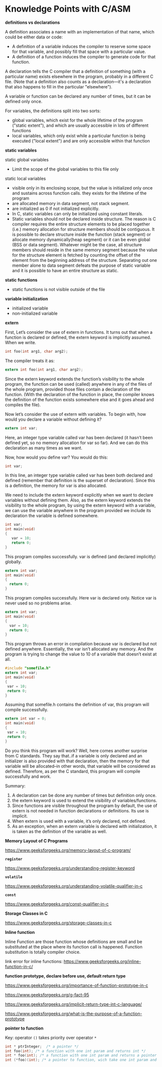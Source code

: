 # Knowledge Points with C/ASM

**definitions vs declarations**

A definition associates a name with an implementation of that name, which could be either data or code:
- A definition of a variable induces the compiler to reserve some space for that variable, and possibly fill that space with a particular value.
- A definition of a function induces the compiler to generate code for that function.

A declaration tells the C compiler that a definition of something (with a particular name) exists elsewhere in the program, probably in a different C file. (Note that a definition also counts as a declaration—it's a declaration that also happens to fill in the particular "elsewhere").

A variable or function can be declared any number of times, but it can be defined only once.

For variables, the definitions split into two sorts:
- global variables, which exist for the whole lifetime of the program ("static extent"), and which are usually accessible in lots of different functions
- local variables, which only exist while a particular function is being executed ("local extent") and are only accessible within that function

**static variables**

static global variables
- Limit the scope of the global variables to this file only

static local variables
- visible only in its enclosing scope, but the value is initialized only once and sustains across function calls. they exists for the lifetime of the program
- are allocated memory in data segment, not stack segment.
- are initialized as 0 if not initialized explicitly.
- In C, static variables can only be initialized using constant literals.
- Static variables should not be declared inside structure. The reason is C compiler requires the entire structure elements to be placed together (i.e.) memory allocation for structure members should be contiguous. It is possible to declare structure inside the function (stack segment) or allocate memory dynamically(heap segment) or it can be even global (BSS or data segment). Whatever might be the case, all structure members should reside in the same memory segment because the value for the structure element is fetched by counting the offset of the element from the beginning address of the structure. Separating out one member alone to data segment defeats the purpose of static variable and it is possible to have an entire structure as static.

**static functions**
- static functions is not visible outside of the file

**variable initialization**
- initialized variable
- non-initialized variable

**extern**

First, Let’s consider the use of extern in functions. It turns out that when a function is declared or defined, the extern keyword is implicitly assumed. When we write.

```c
int foo(int arg1, char arg2);
```

The compiler treats it as:

```c
extern int foo(int arg1, char arg2);
```

Since the extern keyword extends the function’s visibility to the whole program, the function can be used (called) anywhere in any of the files of the whole program, provided those files contain a declaration of the function. (With the declaration of the function in place, the compiler knows the definition of the function exists somewhere else and it goes ahead and compiles the file).

Now let’s consider the use of extern with variables. To begin with, how would you declare a variable without defining it?

```c
extern int var;
```

Here, an integer type variable called var has been declared (it hasn’t been defined yet, so no memory allocation for var so far). And we can do this declaration as many times as we want.

Now, how would you define var? You would do this:

```c
int var;
```
In this line, an integer type variable called var has been both declared and defined (remember that definition is the superset of declaration). Since this is a definition, the memory for var is also allocated.

We need to include the extern keyword explicitly when we want to declare variables without defining them. Also, as the extern keyword extends the visibility to the whole program, by using the extern keyword with a variable, we can use the variable anywhere in the program provided we include its declaration the variable is defined somewhere.

```c
int var; 
int main(void) 
{ 
   var = 10; 
   return 0; 
} 
```
This program compiles successfully. var is defined (and declared implicitly) globally.

```c
extern int var; 
int main(void) 
{ 
  return 0; 
} 
```
This program compiles successfully. Here var is declared only. Notice var is never used so no problems arise.

```c
extern int var; 
int main(void) 
{ 
  var = 10; 
  return 0; 
} 
```
This program throws an error in compilation because var is declared but not defined anywhere. Essentially, the var isn’t allocated any memory. And the program is trying to change the value to 10 of a variable that doesn’t exist at all.

```c
#include "somefile.h" 
extern int var; 
int main(void) 
{ 
 var = 10; 
 return 0; 
} 
```
Assuming that somefile.h contains the definition of var, this program will compile successfully.

```c
extern int var = 0; 
int main(void) 
{ 
 var = 10; 
 return 0; 
} 
```

Do you think this program will work? Well, here comes another surprise from C standards. They say that..if a variable is only declared and an initializer is also provided with that declaration, then the memory for that variable will be allocated–in other words, that variable will be considered as defined. Therefore, as per the C standard, this program will compile successfully and work.

Summary:
1. A declaration can be done any number of times but definition only once.
1. the extern keyword is used to extend the visibility of variables/functions.
1. Since functions are visible throughout the program by default, the use of extern is not needed in function declarations or definitions. Its use is implicit.
1. When extern is used with a variable, it’s only declared, not defined.
1. As an exception, when an extern variable is declared with initialization, it is taken as the definition of the variable as well.

**Memory Layout of C Programs**

https://www.geeksforgeeks.org/memory-layout-of-c-program/

**`register`**

https://www.geeksforgeeks.org/understanding-register-keyword

**`volatile`**

https://www.geeksforgeeks.org/understanding-volatile-qualifier-in-c

**`const`**

https://www.geeksforgeeks.org/const-qualifier-in-c

**Storage Classes in C**

https://www.geeksforgeeks.org/storage-classes-in-c

**Inline function**

Inline Function are those function whose definitions are small and be substituted at the place where its function call is happened. Function substitution is totally compiler choice.

link error for inline functions: https://www.geeksforgeeks.org/inline-function-in-c/

**function prototype, declare before use, default return type**

https://www.geeksforgeeks.org/importance-of-function-prototype-in-c

https://www.geeksforgeeks.org/g-fact-95

https://www.geeksforgeeks.org/implicit-return-type-int-c-language/

https://www.geeksforgeeks.org/what-is-the-purpose-of-a-function-prototype

**pointer to function**

Key: operator `()` takes priority over operator `*`

```c
int * ptrInteger;  /* a pointer */
int foo(int); /* a function with one int param and returns int */
int * foo(int); /* a function with one int param and returns a pointer to int */
int (*foo)(int); /* a pointer to function, wich take one int param and return int */
```
